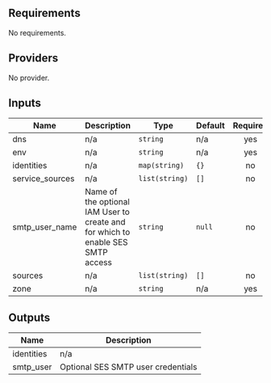 ## Requirements

No requirements.

## Providers

No provider.

## Inputs

| Name | Description | Type | Default | Required |
|------|-------------|------|---------|:--------:|
| dns | n/a | `string` | n/a | yes |
| env | n/a | `string` | n/a | yes |
| identities | n/a | `map(string)` | `{}` | no |
| service\_sources | n/a | `list(string)` | `[]` | no |
| smtp\_user\_name | Name of the optional IAM User to create and for which to enable SES SMTP access | `string` | `null` | no |
| sources | n/a | `list(string)` | `[]` | no |
| zone | n/a | `string` | n/a | yes |

## Outputs

| Name | Description |
|------|-------------|
| identities | n/a |
| smtp\_user | Optional SES SMTP user credentials |

